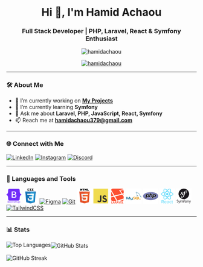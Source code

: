 <h1 align="center">Hi 👋, I'm Hamid Achaou</h1>
<h3 align="center">Full Stack Developer | PHP, Laravel, React & Symfony Enthusiast</h3>

<p align="center"> 
  <img src="https://komarev.com/ghpvc/?username=hamidachaou&label=Profile%20views&color=0e75b6&style=flat" alt="hamidachaou" />
</p>

<p align="center">
  <a href="https://github.com/ryo-ma/github-profile-trophy"><img src="https://github-profile-trophy.vercel.app/?username=hamidachaou&theme=radical&margin-w=15&margin-h=15" alt="hamidachaou" /></a>
</p>

---

### 🛠️ About Me
- 🔭 I’m currently working on **[My Projects]()**
- 🌱 I’m currently learning **Symfony**
- 💬 Ask me about **Laravel, PHP, JavaScript, React, Symfony**
- 📫 Reach me at **hamidachaou379@gmail.com**

---

### 🌐 Connect with Me
<p align="left">
  <a href="https://linkedin.com/in/achaou-hamid-093682253/" target="_blank"><img align="center" src="https://img.shields.io/badge/-LinkedIn-blue?style=flat&logo=linkedin" alt="LinkedIn"></a>
  <a href="https://instagram.com/achaouh" target="_blank"><img align="center" src="https://img.shields.io/badge/-Instagram-purple?style=flat&logo=instagram" alt="Instagram"></a>
  <a href="https://discord.gg/hamid9021" target="_blank"><img align="center" src="https://img.shields.io/badge/-Discord-7289DA?style=flat&logo=discord" alt="Discord"></a>
</p>

---

### 🚀 Languages and Tools
<p align="left">
  <a href="https://getbootstrap.com" target="_blank"><img src="https://raw.githubusercontent.com/devicons/devicon/master/icons/bootstrap/bootstrap-plain-wordmark.svg" alt="Bootstrap" width="40" height="40"/></a>
  <a href="https://www.w3schools.com/css/" target="_blank"><img src="https://raw.githubusercontent.com/devicons/devicon/master/icons/css3/css3-original-wordmark.svg" alt="CSS3" width="40" height="40"/></a>
  <a href="https://www.figma.com/" target="_blank"><img src="https://www.vectorlogo.zone/logos/figma/figma-icon.svg" alt="Figma" width="40" height="40"/></a>
  <a href="https://git-scm.com/" target="_blank"><img src="https://www.vectorlogo.zone/logos/git-scm/git-scm-icon.svg" alt="Git" width="40" height="40"/></a>
  <a href="https://www.w3.org/html/" target="_blank"><img src="https://raw.githubusercontent.com/devicons/devicon/master/icons/html5/html5-original-wordmark.svg" alt="HTML5" width="40" height="40"/></a>
  <a href="https://developer.mozilla.org/en-US/docs/Web/JavaScript" target="_blank"><img src="https://raw.githubusercontent.com/devicons/devicon/master/icons/javascript/javascript-original.svg" alt="JavaScript" width="40" height="40"/></a>
  <a href="https://laravel.com/" target="_blank"><img src="https://raw.githubusercontent.com/devicons/devicon/master/icons/laravel/laravel-plain-wordmark.svg" alt="Laravel" width="40" height="40"/></a>
  <a href="https://www.mysql.com/" target="_blank"><img src="https://raw.githubusercontent.com/devicons/devicon/master/icons/mysql/mysql-original-wordmark.svg" alt="MySQL" width="40" height="40"/></a>
  <a href="https://www.php.net" target="_blank"><img src="https://raw.githubusercontent.com/devicons/devicon/master/icons/php/php-original.svg" alt="PHP" width="40" height="40"/></a>
  <a href="https://reactjs.org/" target="_blank"><img src="https://raw.githubusercontent.com/devicons/devicon/master/icons/react/react-original-wordmark.svg" alt="React" width="40" height="40"/></a>
  <a href="https://symfony.com/" target="_blank"><img src="https://raw.githubusercontent.com/devicons/devicon/master/icons/symfony/symfony-original-wordmark.svg" alt="Symfony" width="40" height="40"/></a>
  <a href="https://tailwindcss.com/" target="_blank"><img src="https://www.vectorlogo.zone/logos/tailwindcss/tailwindcss-icon.svg" alt="TailwindCSS" width="40" height="40"/></a>
</p>

---

### 📊 Stats
<p>
  <img align="left" src="https://github-readme-stats.vercel.app/api/top-langs?username=hamidachaou&show_icons=true&locale=en&layout=compact&theme=radical" alt="Top Languages" />
</p>

<p>
  <img align="center" src="https://github-readme-stats.vercel.app/api?username=hamidachaou&show_icons=true&locale=en&theme=radical" alt="GitHub Stats" />
</p>

<p>
  <img align="center" src="https://github-readme-streak-stats.herokuapp.com/?user=hamidachaou&theme=radical" alt="GitHub Streak" />
</p>
